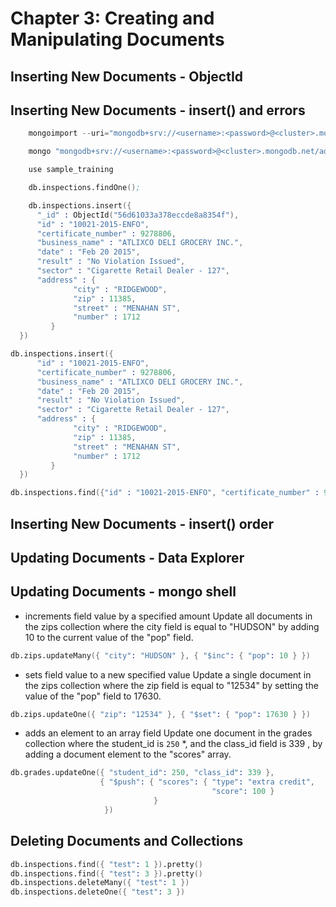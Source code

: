# Chapter 3: Creating and Manipulating Documents
## Inserting New Documents - ObjectId

## Inserting New Documents - insert() and errors
```s
    mongoimport --uri="mongodb+srv://<username>:<password>@<cluster>.mongodb.net/sample_supplies" sales.json

    mongo "mongodb+srv://<username>:<password>@<cluster>.mongodb.net/admin"

    use sample_training

    db.inspections.findOne();

    db.inspections.insert({
      "_id" : ObjectId("56d61033a378eccde8a8354f"),
      "id" : "10021-2015-ENFO",
      "certificate_number" : 9278806,
      "business_name" : "ATLIXCO DELI GROCERY INC.",
      "date" : "Feb 20 2015",
      "result" : "No Violation Issued",
      "sector" : "Cigarette Retail Dealer - 127",
      "address" : {
              "city" : "RIDGEWOOD",
              "zip" : 11385,
              "street" : "MENAHAN ST",
              "number" : 1712
         }
  })

db.inspections.insert({
      "id" : "10021-2015-ENFO",
      "certificate_number" : 9278806,
      "business_name" : "ATLIXCO DELI GROCERY INC.",
      "date" : "Feb 20 2015",
      "result" : "No Violation Issued",
      "sector" : "Cigarette Retail Dealer - 127",
      "address" : {
              "city" : "RIDGEWOOD",
              "zip" : 11385,
              "street" : "MENAHAN ST",
              "number" : 1712
         }
  })

db.inspections.find({"id" : "10021-2015-ENFO", "certificate_number" : 9278806}).pretty()
```

## Inserting New Documents - insert() order

## Updating Documents - Data Explorer

## Updating Documents - mongo shell

* increments field value by a specified amount
  Update all documents in the zips collection where the city field is equal to "HUDSON" by adding 10 to the current value of the "pop" field.
```s
db.zips.updateMany({ "city": "HUDSON" }, { "$inc": { "pop": 10 } })
```

* sets field value to a new specified value
  Update a single document in the zips collection where the zip field is equal to "12534" by setting the value of the "pop" field to 17630.
```s
db.zips.updateOne({ "zip": "12534" }, { "$set": { "pop": 17630 } })
```

* adds an element to an array field
  Update one document in the grades collection where the student_id is ``250`` *, and the class_id field is 339 , by adding a document element to the "scores" array.
```s
db.grades.updateOne({ "student_id": 250, "class_id": 339 },
                    { "$push": { "scores": { "type": "extra credit",
                                             "score": 100 }
                                }
                     })
```

## Deleting Documents and Collections
```s
db.inspections.find({ "test": 1 }).pretty()
db.inspections.find({ "test": 3 }).pretty()
db.inspections.deleteMany({ "test": 1 })
db.inspections.deleteOne({ "test": 3 })
```